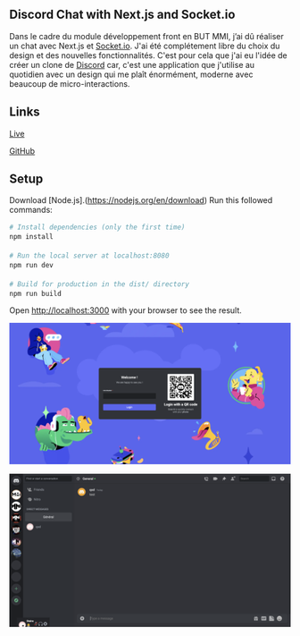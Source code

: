## Discord Chat with Next.js and Socket.io

Dans le cadre du module développement front en BUT MMI, j’ai dû réaliser un chat avec Next.js et [Socket.io](https://socket.io/). J'ai été complétement libre du choix du design et des nouvelles fonctionnalités. C'est pour cela que j'ai eu l'idée de créer un clone de [Discord](https://discord.com/) car, c'est une application que j'utilise au quotidien avec un design qui me plaît énormément, moderne avec beaucoup de micro-interactions.

## Links

[Live](https://chat-next-discord.vercel.app/login)

[GitHub](https://github.com/Valentin667/chat-next-discord-clone)

## Setup

Download [Node.js].(https://nodejs.org/en/download) Run this followed commands:

```bash
# Install dependencies (only the first time)
npm install

# Run the local server at localhost:8080
npm run dev

# Build for production in the dist/ directory
npm run build
```

Open [http://localhost:3000](http://localhost:3000) with your browser to see the result.

![Loading Page](./public/assets/images/thumbnail/loading_page.png)

![Loading Page](./public/assets/images/thumbnail/main_page.png)
